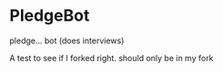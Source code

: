 # PledgeBot
pledge... bot (does interviews)

A test to see if I forked right. should only be in my fork
